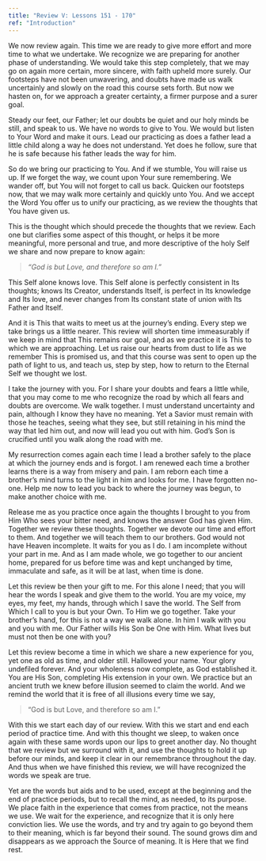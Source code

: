```yaml
---
title: "Review V: Lessons 151 - 170"
ref: "Introduction"
---
```


We now review again. This time we are ready to give more effort and more
time to what we undertake. We recognize we are preparing for another
phase of understanding. We would take this step completely, that we may
go on again more certain, more sincere, with faith upheld more surely.
Our footsteps have not been unwavering, and doubts have made us walk
uncertainly and slowly on the road this course sets forth. But now we
hasten on, for we approach a greater certainty, a firmer purpose and a
surer goal.

Steady our feet, our Father; let our doubts be quiet and our holy minds
be still, and speak to us. We have no words to give to You. We would but
listen to Your Word and make it ours. Lead our practicing as does a
father lead a little child along a way he does not understand. Yet does
he follow, sure that he is safe because his father leads the way for
him.

So do we bring our practicing to You. And if we stumble, You will raise
us up. If we forget the way, we count upon Your sure remembering. We
wander off, but You will not forget to call us back. Quicken our
footsteps now, that we may walk more certainly and quickly unto You. And
we accept the Word You offer us to unify our practicing, as we review
the thoughts that You have given us.

This is the thought which should precede the thoughts that we review.
Each one but clarifies some aspect of this thought, or helps it be more
meaningful, more personal and true, and more descriptive of the holy
Self we share and now prepare to know again:

> *“God is but Love, and therefore so am I.”*

This Self alone knows love. This Self alone is perfectly consistent in
Its thoughts; knows Its Creator, understands Itself, is perfect in Its
knowledge and Its love, and never changes from Its constant state of
union with Its Father and Itself.

And it is This that waits to meet us at the journey’s ending. Every step
we take brings us a little nearer. This review will shorten time
immeasurably if we keep in mind that This remains our goal, and as we
practice it is This to which we are approaching. Let us raise
our hearts from dust to life as we remember This is promised us, and
that this course was sent to open up the path of light to us, and teach
us, step by step, how to return to the Eternal Self we thought we lost.

I take the journey with you. For I share your doubts and fears a little
while, that you may come to me who recognize the road by which all fears
and doubts are overcome. We walk together. I must understand uncertainty
and pain, although I know they have no meaning. Yet a Savior must remain
with those he teaches, seeing what they see, but still retaining in his
mind the way that led him out, and now will lead you out with him. God’s
Son is crucified until you walk along the road with me.

My resurrection comes again each time I lead a brother safely to the
place at which the journey ends and is forgot. I am renewed each time a
brother learns there is a way from misery and pain. I am reborn each
time a brother’s mind turns to the light in him and looks for me. I have
forgotten no-one. Help me now to lead you back to where the journey was
begun, to make another choice with me.

Release me as you practice once again the thoughts I brought to you from
Him Who sees your bitter need, and knows the answer God has given
Him. Together we review these thoughts. Together we devote our time and
effort to them. And together we will teach them to our brothers. God
would not have Heaven incomplete. It waits for you as I do. I am
incomplete without your part in me. And as I am made whole, we go
together to our ancient home, prepared for us before time was and kept
unchanged by time, immaculate and safe, as it will be at last, when time
is done.

Let this review be then your gift to me. For this alone I need; that you
will hear the words I speak and give them to the world. You are my voice,
my eyes, my feet, my hands, through which I save the world. The Self
from Which I call to you is but your Own. To Him we go together. Take
your brother’s hand, for this is not a way we walk alone. In him I walk
with you and you with me. Our Father wills His Son be One with Him. What
lives but must not then be one with you?

Let this review become a time in which we share a new experience for
you, yet one as old as time, and older still. Hallowed your name. Your
glory undefiled forever. And your wholeness now complete, as God
established it. You are His Son, completing His
extension in your own. We practice but an ancient truth we knew before
illusion seemed to claim the world. And we remind the world that it is
free of all illusions every time we say,

> “God is but Love, and therefore so am I.”

With this we start each day of our review. With this we start and end
each period of practice time. And with this thought we sleep, to waken
once again with these same words upon our lips to greet another day. No
thought that we review but we surround with it, and use the thoughts to
hold it up before our minds, and keep it clear in our remembrance
throughout the day. And thus when we have finished this review, we will
have recognized the words we speak are true.

Yet are the words but aids and to be used, except at the beginning and
the end of practice periods, but to recall the mind, as needed, to its
purpose. We place faith in the experience that comes from practice, not
the means we use. We wait for the experience, and recognize that it is
only here conviction lies. We use the words, and try and try again to go
beyond them to their meaning, which is far beyond their sound. The sound
grows dim and disappears as we approach the Source of meaning. It is
Here that we find rest.

